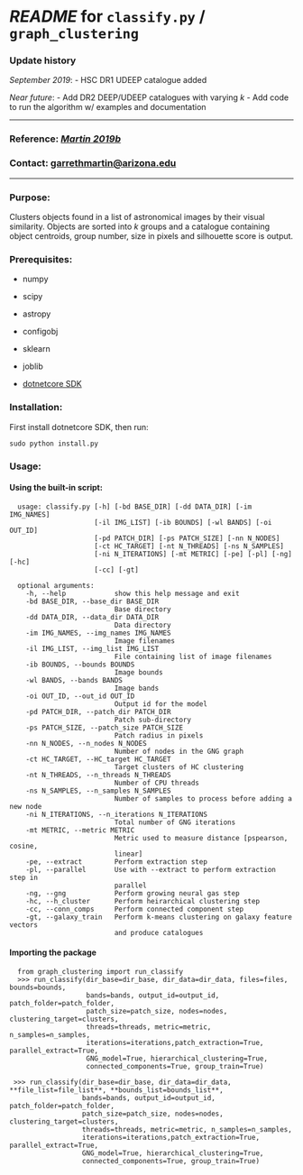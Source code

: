 # ***README*** for `classify.py` / `graph_clustering`

### Update history

*September 2019*: - HSC DR1 UDEEP catalogue added

*Near future*: - Add DR2 DEEP/UDEEP catalogues with varying *k*
      	       - Add code to run the algorithm w/ examples and documentation

***

### Reference: [***Martin 2019b***](https://arxiv.org/abs/1909.10537 "arXiv")

### Contact: [garrethmartin@arizona.edu](mailto:garrethmartin@arizona.edu "email")

***

### Purpose:
Clusters objects found in a list of astronomical images by their visual similarity. Objects are sorted into *k* groups and a catalogue containing object centroids, group number, size in pixels and silhouette score is output.

### Prerequisites:
* numpy
* scipy
* astropy
* configobj
* sklearn
* joblib

* [dotnetcore SDK](https://dotnet.microsoft.com/download "dotnetcore")

### Installation:

First install dotnetcore SDK, then run:
    
    sudo python install.py

### Usage:

#### Using the built-in script:

      usage: classify.py [-h] [-bd BASE_DIR] [-dd DATA_DIR] [-im IMG_NAMES]
                         [-il IMG_LIST] [-ib BOUNDS] [-wl BANDS] [-oi OUT_ID]
                         [-pd PATCH_DIR] [-ps PATCH_SIZE] [-nn N_NODES]
                         [-ct HC_TARGET] [-nt N_THREADS] [-ns N_SAMPLES]
                         [-ni N_ITERATIONS] [-mt METRIC] [-pe] [-pl] [-ng] [-hc]
                         [-cc] [-gt]

      optional arguments:
        -h, --help            show this help message and exit
        -bd BASE_DIR, --base_dir BASE_DIR
                              Base directory
        -dd DATA_DIR, --data_dir DATA_DIR
                              Data directory
        -im IMG_NAMES, --img_names IMG_NAMES
                              Image filenames
        -il IMG_LIST, --img_list IMG_LIST
                              File containing list of image filenames
        -ib BOUNDS, --bounds BOUNDS
                              Image bounds
        -wl BANDS, --bands BANDS
                              Image bands
        -oi OUT_ID, --out_id OUT_ID
                              Output id for the model
        -pd PATCH_DIR, --patch_dir PATCH_DIR
                              Patch sub-directory
        -ps PATCH_SIZE, --patch_size PATCH_SIZE
                              Patch radius in pixels
        -nn N_NODES, --n_nodes N_NODES
                              Number of nodes in the GNG graph
        -ct HC_TARGET, --HC_target HC_TARGET
                              Target clusters of HC clustering
        -nt N_THREADS, --n_threads N_THREADS
                              Number of CPU threads
        -ns N_SAMPLES, --n_samples N_SAMPLES
                              Number of samples to process before adding a new node
        -ni N_ITERATIONS, --n_iterations N_ITERATIONS
                              Total number of GNG iterations
        -mt METRIC, --metric METRIC
                              Metric used to measure distance [pspearson, cosine,
                              linear]
        -pe, --extract        Perform extraction step
        -pl, --parallel       Use with --extract to perform extraction step in
                              parallel
        -ng, --gng            Perform growing neural gas step
        -hc, --h_cluster      Perform heirarchical clustering step
        -cc, --conn_comps     Perform connected component step
        -gt, --galaxy_train   Perform k-means clustering on galaxy feature vectors
                              and produce catalogues


#### Importing the package

      from graph_clustering import run_classify
      >>> run_classify(dir_base=dir_base, dir_data=dir_data, files=files, bounds=bounds,
                       bands=bands, output_id=output_id, patch_folder=patch_folder,
                       patch_size=patch_size, nodes=nodes, clustering_target=clusters,
                       threads=threads, metric=metric, n_samples=n_samples,
                       iterations=iterations,patch_extraction=True, parallel_extract=True,
                       GNG_model=True, hierarchical_clustering=True,
                       connected_components=True, group_train=True)
                    
     >>> run_classify(dir_base=dir_base, dir_data=dir_data, **file_list=file_list**, **bounds_list=bounds_list**,
                      bands=bands, output_id=output_id, patch_folder=patch_folder,
                      patch_size=patch_size, nodes=nodes, clustering_target=clusters,
                      threads=threads, metric=metric, n_samples=n_samples,
                      iterations=iterations,patch_extraction=True, parallel_extract=True,
                      GNG_model=True, hierarchical_clustering=True,
                      connected_components=True, group_train=True)

